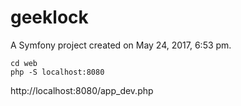 geeklock
========

A Symfony project created on May 24, 2017, 6:53 pm.


    cd web
    php -S localhost:8080

http://localhost:8080/app_dev.php